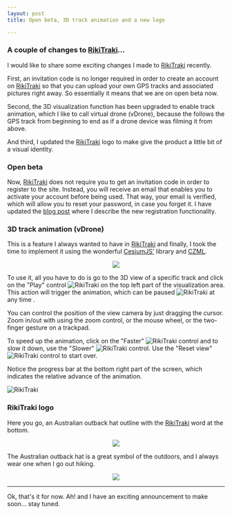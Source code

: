 ```yaml
---
layout: post
title: Open beta, 3D track animation and a new logo

---
```

### A couple of changes to [RikiTraki](https://www.rikitraki.com)...

I would like to share some exciting changes I made to [RikiTraki](https://www.rikitraki.com) recently.

First, an invitation code is no longer required in order to create an account on [RikiTraki](https://www.rikitraki.com) so that you can upload your own GPS tracks and associated pictures right away. So essentially it means that we are on open beta now.

Second, the 3D visualization function has been upgraded to enable track animation, which I like to call virtual drone (vDrone), because the follows the GPS track from beginning to end as if a drone device was filming it from above. 

And third, I updated the [RikiTraki](https://www.rikitraki.com) logo to make give the product a little bit of a visual identity.

### Open beta

Now, [RikiTraki](https://www.rikitraki.com) does not require you to get an invitation code in order to register to the site. Instead, you will receive an email that enables you to activate your account before being used. That way, your email is verified, which will allow you to reset your password, in case you forget it. I have updated the [blog post]({{site.baseurl}}/Rikitraki-contrib-1) where I describe the new registration functionality.
	
### 3D track animation (vDrone)

This is a feature I always wanted to have in [RikiTraki](https://www.rikitraki.com) and finally, I took the time to implement it using the wonderful [CesiumJS'](https://cesiumjs.org/) library and [CZML](https://github.com/AnalyticalGraphicsInc/cesium/wiki/CZML-Guide).

<p align="center">
  <img src="{{site.baseurl}}/images/posts/2016-03-11/vDronePic.gif"/>
</p>

To use it, all you have to do is go to the 3D view of a specific track and click on the "Play" control ![RikiTraki]({{site.baseurl}}/images/posts/2016-03-11/vDronePlay.png) on the top left part of the visualization area. This action will trigger the animation, which can be paused ![RikiTraki]({{site.baseurl}}/images/posts/2016-03-11/vDronePause.png) at any time .

You can control the position of the view camera by just dragging the cursor. Zoom in/out with using the zoom control, or the mouse wheel, or the two-finger gesture on a trackpad.

To speed up the animation, click on the "Faster" ![RikiTraki]({{site.baseurl}}/images/posts/2016-03-11/vDroneFaster.png) control and to slow it down, use the "Slower" ![RikiTraki]({{site.baseurl}}/images/posts/2016-03-11/vDroneSlower.png) control. Use the "Reset view" ![RikiTraki]({{site.baseurl}}/images/posts/2016-03-11/vDroneReset.png) control to start over.

Notice the progress bar at the bottom right part of the screen, which indicates the relative advance of the animation.

![RikiTraki]({{site.baseurl}}/images/posts/2016-03-11/vDroneProgress.png)

### RikiTraki logo

Here you go, an Australian outback hat outline with the [RikiTraki](https://www.rikitraki.com) word at the bottom.

<p align="center">
  <img src="{{site.baseurl}}/images/posts/2016-03-11/logolarge.png"/>
</p>

The Australian outback hat is a great symbol of the outdoors, and I always wear one when I go out hiking.

<p align="center">
  <img src="{{site.baseurl}}/images/posts/2016-03-11/hiking_mthood.jpg"/>
</p>

---

Ok, that's it for now. Ah! and I have an exciting announcement to make soon... stay tuned.
 


